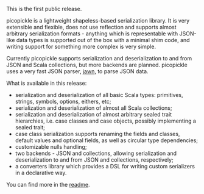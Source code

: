 This is the first public release.

picopickle is a lightweight shapeless-based serialization library. It is very extensible and flexible,
does not use reflection and supports almost arbitrary serialization formats - anything which is representable
with JSON-like data types is supported out of the box with a minimal shim code, and writing support
for something more complex is very simple.

Currently picopickle supports serialization and deserialization to and from JSON and Scala collections,
but more backends are planned. picopickle uses a very fast JSON parser, [jawn], to parse JSON data.

  [jawn]: https://github.com/non/jawn

What is available in this release:

* serialization and deserialization of all basic Scala types: primitives, strings, symbols, options, eithers, etc;
* serialization and deserialization of almost all Scala collections;
* serialization and deserialization of almost arbitrary sealed trait hierarchies, i.e. case classes and case objects,
  possibly implementing a sealed trait;
* case class serialization supports renaming the fields and classes, default values and optional fields, as well as
  circular type dependencies;
* customizable nulls handling;
* two backends - JSON and collections, allowing serialization and deserialization to and from JSON and collections,
  respectively;
* a converters library which provides a DSL for writing custom serializers in a declarative way.

You can find more in the [readme].

  [readme]: https://github.com/netvl/picopickle#readme
